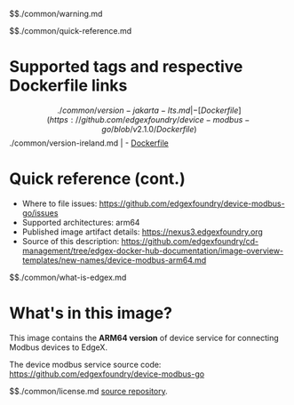 $$./common/warning.md

$$./common/quick-reference.md

# Supported tags and respective Dockerfile links

$$./common/version-jakarta-lts.md |
        - [Dockerfile](https://github.com/edgexfoundry/device-modbus-go/blob/v2.1.0/Dockerfile)
$$./common/version-ireland.md |
        - [Dockerfile](https://github.com/edgexfoundry/device-modbus-go/blob/v2.0.0/Dockerfile)

# Quick reference (cont.)

- Where to file issues: https://github.com/edgexfoundry/device-modbus-go/issues
- Supported architectures: arm64
- Published image artifact details: https://nexus3.edgexfoundry.org
- Source of this description: https://github.com/edgexfoundry/cd-management/tree/edgex-docker-hub-documentation/image-overview-templates/new-names/device-modbus-arm64.md

$$./common/what-is-edgex.md

# What's in this image?

This image contains the **ARM64 version** of device service for connecting Modbus devices to EdgeX.

The device modbus service source code: <https://github.com/edgexfoundry/device-modbus-go>

$$./common/license.md
[source repository](https://github.com/edgexfoundry/device-modbus-go/blob/v2.1.0/Attribution.txt).
